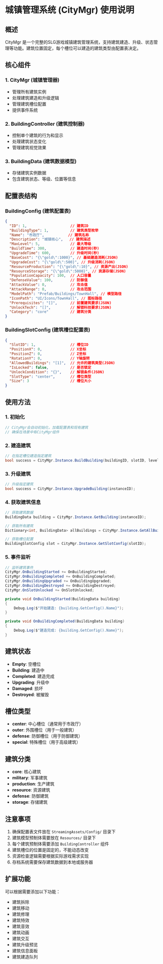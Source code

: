 # 城镇管理系统 (CityMgr) 使用说明

## 概述

CityMgr 是一个完整的SLG游戏城镇建筑管理系统，支持建筑建造、升级、状态管理等功能。建筑位置固定，每个槽位可以建造的建筑类型由配置表决定。

## 核心组件

### 1. CityMgr (城镇管理器)
- 管理所有建筑实例
- 处理建筑建造和升级逻辑
- 管理建筑槽位配置
- 提供事件系统

### 2. BuildingController (建筑控制器)
- 控制单个建筑的行为和显示
- 处理建筑状态变化
- 管理建筑视觉效果

### 3. BuildingData (建筑数据模型)
- 存储建筑实例数据
- 包含建筑状态、等级、位置等信息

## 配置表结构

### BuildingConfig (建筑配置表)
```json
{
  "ID": 1,                    // 建筑ID
  "BuildingType": 1,          // 建筑类型枚举
  "Name": "市政厅",           // 建筑名称
  "Description": "城镇核心",   // 建筑描述
  "MaxLevel": 5,              // 最大等级
  "BuildTime": 300,           // 建造时间(秒)
  "UpgradeTime": 600,         // 升级时间(秒)
  "BaseCost": "{\"gold\":1000}", // 基础建造消耗(JSON)
  "UpgradeCost": "{\"gold\":500}", // 升级消耗(JSON)
  "ResourceProduction": "{\"gold\":10}", // 资源产出(JSON)
  "ResourceStorage": "{\"gold\":5000}", // 资源存储(JSON)
  "PopulationCapacity": 100,  // 人口容量
  "DefenseValue": 100,        // 防御值
  "AttackValue": 0,           // 攻击值
  "AttackRange": 0,           // 攻击范围
  "ModelPath": "Prefab/Buildings/TownHall", // 模型路径
  "IconPath": "UI/Icons/TownHall", // 图标路径
  "Prerequisites": "[]",      // 前置建筑要求(JSON)
  "UnlockTech": "[]",         // 解锁科技要求(JSON)
  "Category": "core"          // 建筑分类
}
```

### BuildingSlotConfig (建筑槽位配置表)
```json
{
  "SlotID": 1,                // 槽位ID
  "PositionX": 0,             // X坐标
  "PositionZ": 0,             // Z坐标
  "RotationY": 0,             // Y轴旋转
  "AllowedBuildings": "[1]",  // 允许的建筑类型(JSON)
  "IsLocked": false,          // 是否锁定
  "UnlockCondition": "{}",    // 解锁条件(JSON)
  "SlotType": "center",       // 槽位类型
  "Size": 3                   // 槽位大小
}
```

## 使用方法

### 1. 初始化
```csharp
// CityMgr会自动初始化，加载配置表和现有建筑
// 确保在场景中有CityMgr组件
```

### 2. 建造建筑
```csharp
// 在指定槽位建造指定建筑
bool success = CityMgr.Instance.BuildBuilding(buildingID, slotID, level);
```

### 3. 升级建筑
```csharp
// 升级指定建筑
bool success = CityMgr.Instance.UpgradeBuilding(instanceID);
```

### 4. 获取建筑信息
```csharp
// 获取建筑数据
BuildingData building = CityMgr.Instance.GetBuilding(instanceID);

// 获取所有建筑
Dictionary<int, BuildingData> allBuildings = CityMgr.Instance.GetAllBuildings();

// 获取槽位配置
BuildingSlotConfig slot = CityMgr.Instance.GetSlotConfig(slotID);
```

### 5. 事件监听
```csharp
// 监听建筑事件
CityMgr.OnBuildingStarted += OnBuildingStarted;
CityMgr.OnBuildingCompleted += OnBuildingCompleted;
CityMgr.OnBuildingUpgraded += OnBuildingUpgraded;
CityMgr.OnBuildingDestroyed += OnBuildingDestroyed;
CityMgr.OnSlotUnlocked += OnSlotUnlocked;

private void OnBuildingStarted(BuildingData building)
{
    Debug.Log($"开始建造: {building.GetConfig().Name}");
}

private void OnBuildingCompleted(BuildingData building)
{
    Debug.Log($"建造完成: {building.GetConfig().Name}");
}
```

## 建筑状态

- **Empty**: 空槽位
- **Building**: 建造中
- **Completed**: 建造完成
- **Upgrading**: 升级中
- **Damaged**: 损坏
- **Destroyed**: 被摧毁

## 槽位类型

- **center**: 中心槽位（通常用于市政厅）
- **outer**: 外围槽位（用于一般建筑）
- **defense**: 防御槽位（用于防御建筑）
- **special**: 特殊槽位（用于高级建筑）

## 建筑分类

- **core**: 核心建筑
- **military**: 军事建筑
- **production**: 生产建筑
- **resource**: 资源建筑
- **defense**: 防御建筑
- **storage**: 存储建筑

## 注意事项

1. 确保配置表文件放在 `StreamingAssets/Config/` 目录下
2. 建筑模型预制体需要放在 `Resources/` 目录下
3. 每个建筑预制体需要添加 `BuildingController` 组件
4. 建筑槽位的位置是固定的，不能动态改变
5. 资源检查逻辑需要根据实际游戏需求实现
6. 存档系统需要保存建筑数据到本地或服务器

## 扩展功能

可以根据需要添加以下功能：
- 建筑拆除
- 建筑移动
- 建筑修理
- 建筑特效
- 建筑音效
- 建筑动画
- 建筑交互
- 建筑升级预览
- 建筑信息面板
- 建筑建造队列

